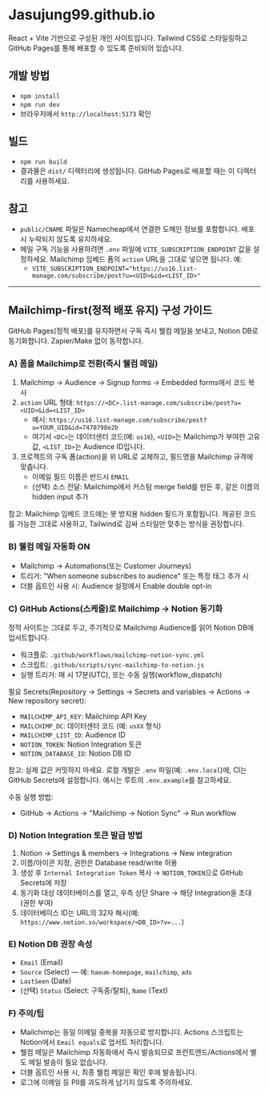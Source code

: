 # Jasujung99.github.io

React + Vite 기반으로 구성된 개인 사이트입니다. Tailwind CSS로 스타일링하고 GitHub Pages를 통해 배포할 수 있도록 준비되어 있습니다.

## 개발 방법

- `npm install`
- `npm run dev`
- 브라우저에서 `http://localhost:5173` 확인

## 빌드

- `npm run build`
- 결과물은 `dist/` 디렉터리에 생성됩니다. GitHub Pages로 배포할 때는 이 디렉터리를 사용하세요.

## 참고

- `public/CNAME` 파일은 Namecheap에서 연결한 도메인 정보를 포함합니다. 배포 시 누락되지 않도록 유지하세요.
- 메일 구독 기능을 사용하려면 `.env` 파일에 `VITE_SUBSCRIPTION_ENDPOINT` 값을 설정하세요. Mailchimp 임베드 폼의 `action` URL을 그대로 넣으면 됩니다. 예:
  - `VITE_SUBSCRIPTION_ENDPOINT="https://us16.list-manage.com/subscribe/post?u=<UID>&id=<LIST_ID>"`

---

## Mailchimp-first(정적 배포 유지) 구성 가이드

GitHub Pages(정적 배포)를 유지하면서 구독 즉시 웰컴 메일을 보내고, Notion DB로 동기화합니다. Zapier/Make 없이 동작합니다.

### A) 폼을 Mailchimp로 전환(즉시 웰컴 메일)
1. Mailchimp → Audience → Signup forms → Embedded forms에서 코드 복사
2. `action` URL 형태: `https://<DC>.list-manage.com/subscribe/post?u=<UID>&id=<LIST_ID>`
   - 예시: `https://us16.list-manage.com/subscribe/post?u=YOUR_UID&id=7470798e2b`
   - 여기서 `<DC>`는 데이터센터 코드(예: `us16`), `<UID>`는 Mailchimp가 부여한 고유 값, `<LIST_ID>`는 Audience ID입니다.
3. 프로젝트의 구독 폼(action)을 위 URL로 교체하고, 필드명을 Mailchimp 규격에 맞춥니다.
   - 이메일 필드 이름은 반드시 `EMAIL`
   - (선택) 소스 전달: Mailchimp에서 커스텀 merge field를 만든 후, 같은 이름의 hidden input 추가

참고: Mailchimp 임베드 코드에는 봇 방지용 hidden 필드가 포함됩니다. 제공된 코드를 가능한 그대로 사용하고, Tailwind로 감싸 스타일만 맞추는 방식을 권장합니다.

### B) 웰컴 메일 자동화 ON
- Mailchimp → Automations(또는 Customer Journeys)
- 트리거: "When someone subscribes to audience" 또는 특정 태그 추가 시
- 더블 옵트인 사용 시: Audience 설정에서 Enable double opt-in

### C) GitHub Actions(스케줄)로 Mailchimp → Notion 동기화
정적 사이트는 그대로 두고, 주기적으로 Mailchimp Audience를 읽어 Notion DB에 업서트합니다.

- 워크플로: `.github/workflows/mailchimp-notion-sync.yml`
- 스크립트: `.github/scripts/sync-mailchimp-to-notion.js`
- 실행 트리거: 매 시 17분(UTC), 또는 수동 실행(workflow_dispatch)

필요 Secrets(Repository → Settings → Secrets and variables → Actions → New repository secret):
- `MAILCHIMP_API_KEY`: Mailchimp API Key
- `MAILCHIMP_DC`: 데이터센터 코드 (예: `usXX` 형식)
- `MAILCHIMP_LIST_ID`: Audience ID
- `NOTION_TOKEN`: Notion Integration 토큰
- `NOTION_DATABASE_ID`: Notion DB ID

참고: 실제 값은 커밋하지 마세요. 로컬 개발은 `.env` 파일(예: `.env.local`)에, CI는 GitHub Secrets에 설정합니다. 예시는 루트의 `.env.example`를 참고하세요.

수동 실행 방법:
- GitHub → Actions → "Mailchimp → Notion Sync" → Run workflow

### D) Notion Integration 토큰 발급 방법
1. Notion → Settings & members → Integrations → New integration
2. 이름/아이콘 지정, 권한은 Database read/write 허용
3. 생성 후 `Internal Integration Token` 복사 → `NOTION_TOKEN`으로 GitHub Secrets에 저장
4. 동기화 대상 데이터베이스를 열고, 우측 상단 Share → 해당 Integration을 초대(권한 부여)
5. 데이터베이스 ID는 URL의 32자 해시(예: `https://www.notion.so/workspace/<DB_ID>?v=...`)

### E) Notion DB 권장 속성
- `Email` (Email)
- `Source` (Select) — 예: `haeum-homepage`, `mailchimp`, `ads`
- `LastSeen` (Date)
- (선택) `Status` (Select: 구독중/탈퇴), `Name` (Text)

### F) 주의/팁
- Mailchimp는 동일 이메일 중복을 자동으로 방지합니다. Actions 스크립트는 Notion에서 `Email equals`로 업서트 처리합니다.
- 웰컴 메일은 Mailchimp 자동화에서 즉시 발송되므로 프런트엔드/Actions에서 별도 메일 발송이 필요 없습니다.
- 더블 옵트인 사용 시, 최종 웰컴 메일은 확인 후에 발송됩니다.
- 로그에 이메일 등 PII를 과도하게 남기지 않도록 주의하세요.
